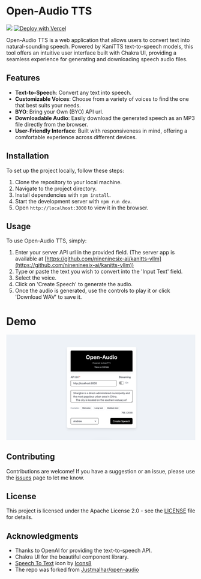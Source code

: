 # Open-Audio TTS

<div style='{"display": "flex"}'>

[![](https://dcbadge.limes.pink/api/server/https://discord.gg/NzP3rjB4SB?style=flat)](https://discord.gg/NzP3rjB4SB)  [![Deploy with Vercel](https://img.shields.io/badge/Vercel-000000?style=flat&logo=vercel&logoColor=white)](https://vercel.com/new/clone?repository-url=https://github.com/nineninesix-ai/open-audio)

</div>

Open-Audio TTS is a web application that allows users to convert text into natural-sounding speech. Powered by KaniTTS text-to-speech models, this tool offers an intuitive user interface built with Chakra UI, providing a seamless experience for generating and downloading speech audio files.

## Features

- **Text-to-Speech**: Convert any text into speech.
- **Customizable Voices**: Choose from a variety of voices to find the one that best suits your needs.
- **BYO**: Bring your Own (BYO) API url.
- **Downloadable Audio**: Easily download the generated speech as an MP3 file directly from the browser.
- **User-Friendly Interface**: Built with responsiveness in mind, offering a comfortable experience across different devices.


## Installation

To set up the project locally, follow these steps:

1. Clone the repository to your local machine.
2. Navigate to the project directory.
3. Install dependencies with `npm install`.
4. Start the development server with `npm run dev`.
5. Open `http://localhost:3000` to view it in the browser.


## Usage

To use Open-Audio TTS, simply:

1. Enter your server API url in the provided field. (The server app is available at [https://github.com/nineninesix-ai/kanitts-vllm](https://github.com/nineninesix-ai/kanitts-vllm))
2. Type or paste the text you wish to convert into the 'Input Text' field.
3. Select the voice.
4. Click on 'Create Speech' to generate the audio.
5. Once the audio is generated, use the controls to play it or click 'Download WAV' to save it.

# Demo

![Open-Audio TTS Demo](public/demo.png)

## Contributing

Contributions are welcome! If you have a suggestion or an issue, please use the [issues](#) page to let me know.

## License

This project is licensed under the Apache License 2.0 - see the [LICENSE](LICENSE) file for details.

## Acknowledgments

- Thanks to OpenAI for providing the text-to-speech API.
- Chakra UI for the beautiful component library.
- <a target="_blank" href="https://icons8.com/icon/PgPOu9C2G4Dq/speech-to-text">Speech To Text</a> icon by <a target="_blank" href="https://icons8.com">Icons8</a>
- The repo was forked from [Justmalhar/open-audio](https://github.com/Justmalhar/open-audio)

